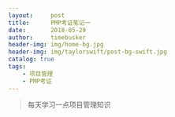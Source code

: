 ```yaml
---
layout:     post
title:      PMP考证笔记一
date:       2018-05-29
author:     timebusker
header-img: img/home-bg.jpg
header-img: img/taylorswift/post-bg-swift.jpg
catalog: true
tags:
    - 项目管理
    - PMP考证
---
```


> 每天学习一点项目管理知识

### 
